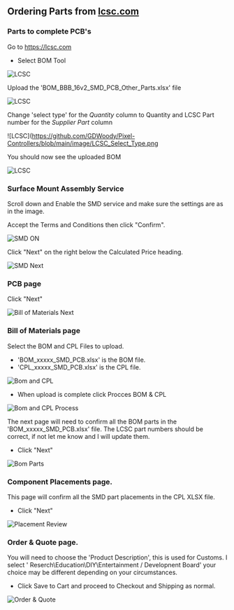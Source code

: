 ## Ordering Parts from [lcsc.com](https://lcsc.com/)

### Parts to complete PCB's

Go to https://lcsc.com 

* Select BOM Tool


![LCSC](https://github.com/GDWoody/Pixel-Controllers/blob/main/image/LCSC.png)


Upload the 'BOM_BBB_16v2_SMD_PCB_Other_Parts.xlsx' file


![LCSC](https://github.com/GDWoody/Pixel-Controllers/blob/main/image/LCSC_BOM_Upload.png)


Change 'select type' for the *Quantity* column to Quantity and LCSC Part number for the *Supplier Part* column


![LCSC](https://github.com/GDWoody/Pixel-Controllers/blob/main/image/LCSC_Select_Type.png


You should now see the uploaded BOM


![LCSC](https://github.com/GDWoody/Pixel-Controllers/blob/main/image/LCSC_BOM.png)


### Surface Mount Assembly Service


Scroll down and Enable the SMD service and make sure the settings are as in the image.

Accept the Terms and Conditions then click "Confirm".


![SMD ON](https://github.com/GDWoody/Pixel-Controllers/blob/main/image/smd_select.png)


Click "Next" on the right below the Calculated Price heading.

![SMD Next](https://github.com/GDWoody/Pixel-Controllers/blob/main/image/gerber_next.png)


### PCB page

Click "Next"

![Bill of Materials Next](https://github.com/GDWoody/Pixel-Controllers/blob/main/image/bill_of_materials.png)

### Bill of Materials page

Select the BOM and CPL Files to upload.

* 'BOM_xxxxx_SMD_PCB.xlsx' is the BOM file.
* 'CPL_xxxxx_SMD_PCB.xlsx' is the CPL file.


![Bom and CPL](https://github.com/GDWoody/Pixel-Controllers/blob/main/image/bom_cpl.png)


* When upload is complete click Procces BOM & CPL

![Bom and CPL Process](https://github.com/GDWoody/Pixel-Controllers/blob/main/image/process_bom_cpl.png)


The next page will need to confirm all the BOM parts in the 'BOM_xxxxx_SMD_PCB.xlsx' file.
The LCSC part numbers should be correct, if not let me know and I will update them.
* Click "Next"

![Bom Parts](https://github.com/GDWoody/Pixel-Controllers/blob/main/image/parts.png)


### Component Placements page.

This page will confirm all the SMD part placements in the CPL XLSX file.
* Click "Next"

![Placement Review](https://github.com/GDWoody/Pixel-Controllers/blob/main/image/cpl.png)


### Order & Quote page.

You will need to choose the 'Product Description', this is used for Customs. I select ' Reserch\Education\DIY\Entertainment / Developnent Board' your choice may be different depending on your circumstances.

* Click Save to Cart and proceed to Checkout and Shipping as normal.

![Order & Quote](https://github.com/GDWoody/Pixel-Controllers/blob/main/image/save.png)

